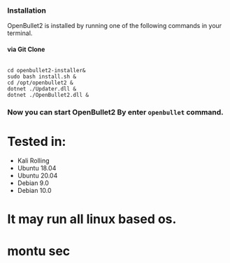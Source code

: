 ### Installation

OpenBullet2 is installed by running one of the following commands in your terminal.

#### via Git Clone

```shell

cd openbullet2-installer&
sudo bash install.sh &
cd /opt/openbullet2 &
dotnet ./Updater.dll &
dotnet ./OpenBullet2.dll &

```

### Now you can start OpenBullet2 By enter ```openbullet``` command.

# Tested in:
  - Kali Rolling
  - Ubuntu 18.04
  - Ubuntu 20.04
  - Debian 9.0
  - Debian 10.0
  # It may run all linux based os.
 
  # montu sec
